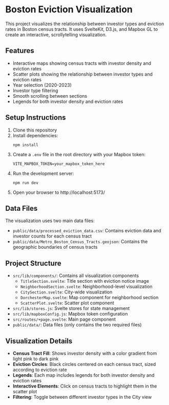 # Boston Eviction Visualization

This project visualizes the relationship between investor types and eviction rates in Boston census tracts. It uses SvelteKit, D3.js, and Mapbox GL to create an interactive, scrollytelling visualization.

## Features

- Interactive maps showing census tracts with investor density and eviction rates
- Scatter plots showing the relationship between investor types and eviction rates
- Year selection (2020-2023)
- Investor type filtering
- Smooth scrolling between sections
- Legends for both investor density and eviction rates

## Setup Instructions

1. Clone this repository
2. Install dependencies:
   ```
   npm install
   ```
3. Create a `.env` file in the root directory with your Mapbox token:
   ```
   VITE_MAPBOX_TOKEN=your_mapbox_token_here
   ```
4. Run the development server:
   ```
   npm run dev
   ```
5. Open your browser to http://localhost:5173/

## Data Files

The visualization uses two main data files:

- `public/data/processed_eviction_data.csv`: Contains eviction data and investor counts for each census tract
- `public/data/Metro_Boston_Census_Tracts.geojson`: Contains the geographic boundaries of census tracts

## Project Structure

- `src/lib/components/`: Contains all visualization components
  - `TitleSection.svelte`: Title section with eviction notice image
  - `NeighborhoodSection.svelte`: Neighborhood-level visualization
  - `CitySection.svelte`: City-wide visualization
  - `DorchesterMap.svelte`: Map component for neighborhood section
  - `ScatterPlot.svelte`: Scatter plot component
- `src/lib/stores.js`: Svelte stores for state management
- `src/lib/mapboxConfig.js`: Mapbox token configuration
- `src/routes/+page.svelte`: Main page component
- `public/data/`: Data files (only contains the two required files)

## Visualization Details

- **Census Tract Fill**: Shows investor density with a color gradient from light pink to dark pink
- **Eviction Circles**: Black circles centered on each census tract, sized according to eviction rate
- **Legends**: Each map includes legends for both investor density and eviction rates
- **Interactive Elements**: Click on census tracts to highlight them in the scatter plot
- **Filtering**: Toggle between different investor types in the City view

